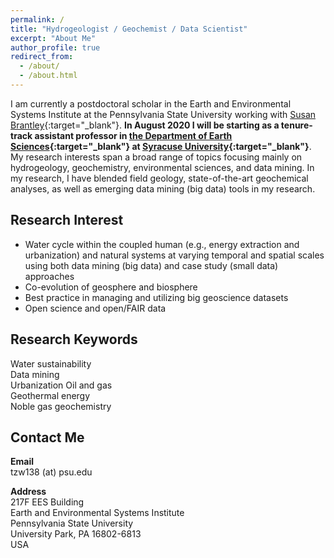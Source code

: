```yaml
---
permalink: /
title: "Hydrogeologist / Geochemist / Data Scientist"
excerpt: "About Me"
author_profile: true
redirect_from:
  - /about/
  - /about.html
---
```


I am currently a postdoctoral scholar in the Earth and Environmental Systems Institute at the Pennsylvania State University working with [Susan Brantley](https://brantley.psu.edu){:target="_blank"}. **In August 2020 I will be starting as a tenure-track assistant professor in [the Department of Earth Sciences](http://earthsciences.syr.edu){:target="_blank"} at [Syracuse University](https://www.syracuse.edu){:target="_blank"}**. My research interests span a broad range of topics focusing mainly on hydrogeology, geochemistry, environmental sciences, and data mining. In my research, I have blended field geology, state-of-the-art geochemical analyses, as well as emerging data mining (big data) tools in my research.

## Research Interest

* Water cycle within the coupled human (e.g., energy extraction and urbanization) and natural systems at varying temporal and spatial scales using both data mining (big data) and case study (small data) approaches
* Co-evolution of geosphere and biosphere
* Best practice in managing and utilizing big geoscience datasets
* Open science and open/FAIR data

## Research Keywords

Water sustainability  
Data mining  
Urbanization
Oil and gas  
Geothermal energy  
Noble gas geochemistry  

## Contact Me

**Email**  
tzw138 (at) psu.edu

**Address**  
217F EES Building  
Earth and Environmental Systems Institute  
Pennsylvania State University  
University Park, PA 16802-6813  
USA
